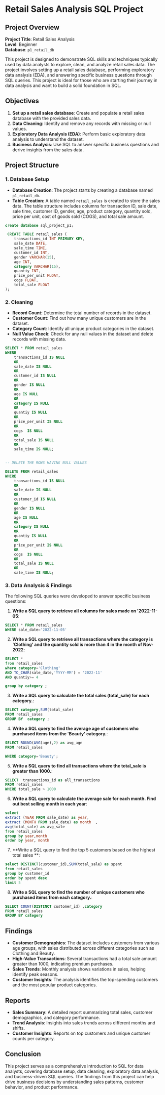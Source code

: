 # Retail Sales Analysis SQL Project

## Project Overview

**Project Title**: Retail Sales Analysis  
**Level**: Beginner  
**Database**: `p1_retail_db`

This project is designed to demonstrate SQL skills and techniques typically used by data analysts to explore, clean, and analyze retail sales data. The project involves setting up a retail sales database, performing exploratory data analysis (EDA), and answering specific business questions through SQL queries. This project is ideal for those who are starting their journey in data analysis and want to build a solid foundation in SQL.

## Objectives

1. **Set up a retail sales database**: Create and populate a retail sales database with the provided sales data.
2. **Data Cleaning**: Identify and remove any records with missing or null values.
3. **Exploratory Data Analysis (EDA)**: Perform basic exploratory data analysis to understand the dataset.
4. **Business Analysis**: Use SQL to answer specific business questions and derive insights from the sales data.

## Project Structure

### 1. Database Setup

- **Database Creation**: The project starts by creating a database named `p1_retail_db`.
- **Table Creation**: A table named `retail_sales` is created to store the sales data. The table structure includes columns for transaction ID, sale date, sale time, customer ID, gender, age, product category, quantity sold, price per unit, cost of goods sold (COGS), and total sale amount.

```sql
create database sql_project_p1;

 CREATE TABLE retail_sales (
    transactions_id INT PRIMARY KEY,
    sale_date DATE,
    sale_time TIME,
    customer_id INT,
    gender VARCHAR(15),
    age INT,
    category VARCHAR(15),
    quantiy INT,          
    price_per_unit FLOAT,
    cogs FLOAT,
    total_sale FLOAT
);
```

### 2. Cleaning

- **Record Count**: Determine the total number of records in the dataset.
- **Customer Count**: Find out how many unique customers are in the dataset.
- **Category Count**: Identify all unique product categories in the dataset.
- **Null Value Check**: Check for any null values in the dataset and delete records with missing data.

```sql
SELECT * FROM retail_sales
WHERE 
    transactions_id IS NULL
	OR
    sale_date IS NULL
	OR
	customer_id IS NULL
	OR
	gender IS NULL
	OR
	age IS NULL
	OR
	category IS NULL
	OR
	quantiy IS NULL 
	OR 
	price_per_unit IS NULL
	OR
	cogs  IS NULL
	OR
	total_sale IS NULL
	OR 
	sale_time IS NULL;
	

-- DELETE THE ROWS HAVING NULL VALUES

DELETE FROM retail_sales
WHERE 
    transactions_id IS NULL
	OR
    sale_date IS NULL
	OR
	customer_id IS NULL
	OR
	gender IS NULL
	OR
	age IS NULL
	OR
	category IS NULL
	OR
	quantiy IS NULL 
	OR 
	price_per_unit IS NULL
	OR
	cogs  IS NULL
	OR
	total_sale IS NULL
	OR 
	sale_time IS NULL;
```

### 3. Data Analysis & Findings

The following SQL queries were developed to answer specific business questions:

1. **Write a SQL query to retrieve all columns for sales made on '2022-11-05**:
```sql
SELECT * FROM retail_sales
WHERE sale_date='2022-11-05'
```

2. **Write a SQL query to retrieve all transactions where the category is 'Clothing' and the quantity sold is more than 4 in the month of Nov-2022**:
```sql
SELECT *
from retail_sales 
where category='Clothing'
AND TO_CHAR(sale_date,'YYYY-MM') = '2022-11'
AND quantiy>= 4 

group by category ;
```

3. **Write a SQL query to calculate the total sales (total_sale) for each category.**:
```sql
SELECT category,SUM(total_sale)
FROM retail_sales
GROUP BY  category ;
```

4. **Write a SQL query to find the average age of customers who purchased items from the 'Beauty' category.**:
```sql
SELECT ROUND(AVG(age),2) as avg_age 
FROM retail_sales

WHERE category='Beauty';
```

5. **Write a SQL query to find all transactions where the total_sale is greater than 1000.**:
```sql
SELECT  transactions_id as all_transactions
FROM retail_sales 
WHERE total_sale > 1000
```

6. **Write a SQL query to calculate the average sale for each month. Find out best selling month in each year**:
```sql
select 
extract (YEAR FROM sale_date) as year,
extract (MONTH FROM sale_date) as month  ,
avg(total_sale) as avg_sale
from retail_sales
group by year,month 
order by year, month 
```

7. **Write a SQL query to find the top 5 customers based on the highest total sales **:
```sql
select DISTINCT(customer_id),SUM(total_sale) as spent
from retail_sales  
group by customer_id
order by spent desc
limit 5
```

8. **Write a SQL query to find the number of unique customers who purchased items from each category.**:
```sql
SELECT COUNT(DISTINCT customer_id) ,category
FROM retail_sales
GROUP BY category 
```


## Findings

- **Customer Demographics**: The dataset includes customers from various age groups, with sales distributed across different categories such as Clothing and Beauty.
- **High-Value Transactions**: Several transactions had a total sale amount greater than 1000, indicating premium purchases.
- **Sales Trends**: Monthly analysis shows variations in sales, helping identify peak seasons.
- **Customer Insights**: The analysis identifies the top-spending customers and the most popular product categories.

## Reports

- **Sales Summary**: A detailed report summarizing total sales, customer demographics, and category performance.
- **Trend Analysis**: Insights into sales trends across different months and shifts.
- **Customer Insights**: Reports on top customers and unique customer counts per category.

## Conclusion

This project serves as a comprehensive introduction to SQL for data analysts, covering database setup, data cleaning, exploratory data analysis, and business-driven SQL queries. The findings from this project can help drive business decisions by understanding sales patterns, customer behavior, and product performance.

